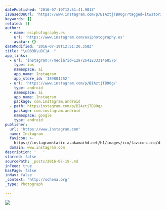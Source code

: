 ```yaml
---
datePublished: '2016-07-19T12:51:41.901Z'
isBasedOnUrl: 'https://www.instagram.com/p/BIAztjTB90g/?tagged=itwstories'
keywords: []
related: []
author:
  - name: esiphotography.es
    url: 'https://www.instagram.com/esiphotography.es'
    avatar: {}
dateModified: '2016-07-19T12:51:20.358Z'
title: "\uD83D\uDC1A  "
app_links:
  - url: 'instagram://media?id=1297264123331468576'
    type: ios
    namespace: ai
    app_name: Instagram
    app_store_id: '389801252'
  - url: 'https://www.instagram.com/p/BIAztjTB90g/'
    type: android
    namespace: ai
    app_name: Instagram
    package: com.instagram.android
  - path: https/instagram.com/p/BIAztjTB90g/
    package: com.instagram.android
    namespace: google
    type: android
publisher:
  url: 'https://www.instagram.com'
  name: Instagram
  favicon: >-
    https://instagramstatic-a.akamaihd.net/h1/images/ico/favicon.ico/dfa85bb1fd63.ico
  domain: www.instagram.com
description: '   '
starred: false
sourcePath: _posts/2016-07-19-.md
inFeed: true
hasPage: false
inNav: false
_context: 'http://schema.org'
_type: Photograph

---
```

![   ](https://imgflo.herokuapp.com/graph/vahj1ThiexotieMo/f49893df414706c87e4858adc205fab3/croprotate.jpg?cropheight=440&cropwidth=640&degrees=0&input=https%3A%2F%2Fscontent.cdninstagram.com%2Ft51.2885-15%2Fs640x640%2Fsh0.08%2Fe35%2F13734323_938379582974790_1090457530_n.jpg%3Fig_cache_key%3DMTI5NzI2NDEyMzMzMTQ2ODU3Ng%253D%253D.2&x=0&y=96)